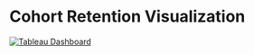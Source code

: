 # Cohort Retention Visualization


[![Tableau Dashboard](<link_to_tableau_dashboard_thumbnail>)](https://public.tableau.com/views/CohortRetention_16901017287820/Dashboard1?:language=en-US&:display_count=n&:origin=viz_share_link)

